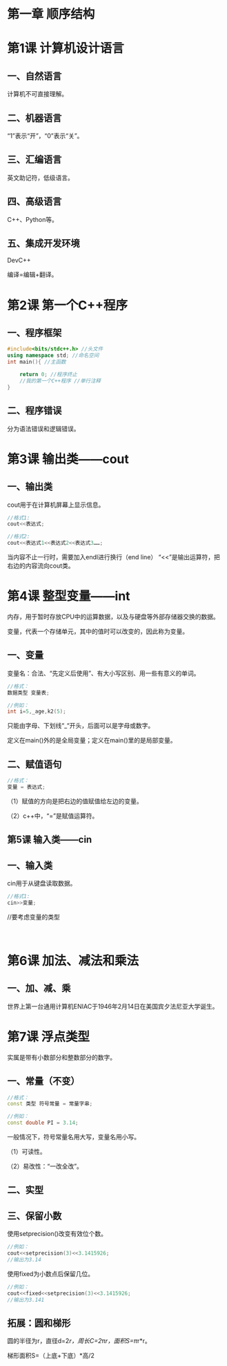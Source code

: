 # 第一章 顺序结构

# 第1课 计算机设计语言

## 一、自然语言

计算机不可直接理解。

## 二、机器语言

“1”表示“开”，“0”表示“关”。

## 三、汇编语言

英文助记符，低级语言。

## 四、高级语言

C++、Python等。

## 五、集成开发环境

DevC++ 

编译=编辑+翻译。

# 第2课 第一个C++程序

## 一、程序框架

```cpp
#include<bits/stdc++.h> //头文件
using namespace std; //命名空间
int main(){ //主函数

	return 0; //程序终止
	//我的第一个C++程序 //单行注释
}
```

## 二、程序错误

分为语法错误和逻辑错误。

# 第3课 输出类——cout

## 一、输出类

cout用于在计算机屏幕上显示信息。

```cpp
//格式1:  
cout<<表达式;
```

```cpp
//格式2:
cout<<表达式1<<表达式2<<表达式3……;
```

当内容不止一行时，需要加入endl进行换行（end line）
“<<”是输出运算符，把右边的内容流向cout类。

# 第4课 整型变量——int

内存，用于暂时存放CPU中的运算数据，以及与硬盘等外部存储器交换的数据。

变量，代表一个存储单元，其中的值时可以改变的，因此称为变量。

## 一、变量

变量名：合法、“先定义后使用”、有大小写区别、用一些有意义的单词。

```cpp
//格式： 
数据类型 变量表;
```

```cpp
//例如：
int i=5,_age,k2(5);
```

只能由字母、下划线“_“开头，后面可以是字母或数字。

定义在main()外的是全局变量；定义在main()里的是局部变量。
## 二、赋值语句

```cpp
//格式：
变量 = 表达式;
```

（1）赋值的方向是把右边的值赋值给左边的变量。

（2）c++中，“=”是赋值运算符。

## 第5课 输入类——cin

## 一、输入类

cin用于从键盘读取数据。

```cpp
//格式1:
cin>>变量;
```

//要考虑变量的类型

​


# 第6课 加法、减法和乘法

## 一、加、减、乘

世界上第一台通用计算机ENIAC于1946年2月14日在美国宾夕法尼亚大学诞生。

# 第7课 浮点类型

实属是带有小数部分和整数部分的数字。

## 一、常量（不变）

```cpp
//格式：
const 类型 符号常量 = 常量字串;
```

```cpp
//例如：
const double PI = 3.14;
```

一般情况下，符号常量名用大写，变量名用小写。

（1）可读性。

（2）易改性：“一改全改”。

## 二、实型

## 三、保留小数

使用setprecision()改变有效位个数。

```cpp
//例如：
cout<<setprecision(3)<<3.1415926;
//输出为3.14
```

使用fixed为小数点后保留几位。

```cpp
//例如：
cout<<fixed<<setprecision(3)<<3.1415926;
//输出为3.141
```

## 拓展：圆和梯形

圆的半径为r，直径d=2*r，周长C=2*π*r，面积S=π*r*r。

梯形面积S=（上底+下底）*高/2

